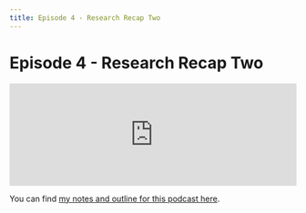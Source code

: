```yaml
---
title: Episode 4 - Research Recap Two
---
```


# Episode 4 - Research Recap Two

<iframe src="https://omny.fm/shows/future-of-coding/4-research-recap-two/embed" width="100%" height="180" frameborder="0"></iframe>

You can find [my notes and outline for this podcast here](http://futureofcoding.org/journal#july-31-2017-202pm).